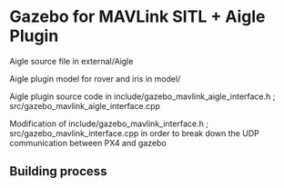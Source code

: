 # Gazebo for MAVLink SITL  + Aigle Plugin

Aigle source file in external/Aigle

Aigle plugin model for rover and iris in model/

Aigle plugin source code in include/gazebo_mavlink_aigle_interface.h ; src/gazebo_mavlink_aigle_interface.cpp

Modification of include/gazebo_mavlink_interface.h ; src/gazebo_mavlink_interface.cpp in order to break down
the UDP communication between PX4 and gazebo

## Building process